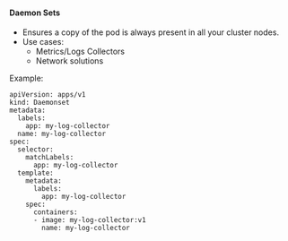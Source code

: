 #### Daemon Sets

- Ensures a copy of the pod is always present in all your cluster nodes.
- Use cases:
  - Metrics/Logs Collectors
  - Network solutions

Example:
```
apiVersion: apps/v1
kind: Daemonset
metadata:
  labels:
    app: my-log-collector
  name: my-log-collector
spec:
  selector:
    matchLabels:
      app: my-log-collector
  template:
    metadata:
      labels:
        app: my-log-collector
    spec:
      containers:
      - image: my-log-collector:v1
        name: my-log-collector
```